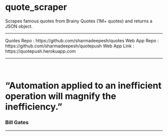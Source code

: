 # quote_scraper
Scrapes famous quotes from Brainy Quotes (1M+ quotes) and returns a JSON object.
<hr>
Quotes Repo : https://github.com/sharmadeepesh/quotes
Web App Repo : https://github.com/sharmadeepesh/quotepush
Web App Link : https://quotepush.herokuapp.com
<hr>
<br>
<h1>“Automation applied to an inefficient operation will magnify the inefficiency.”</h1>
<h3>Bill Gates</h3>

<hr>

